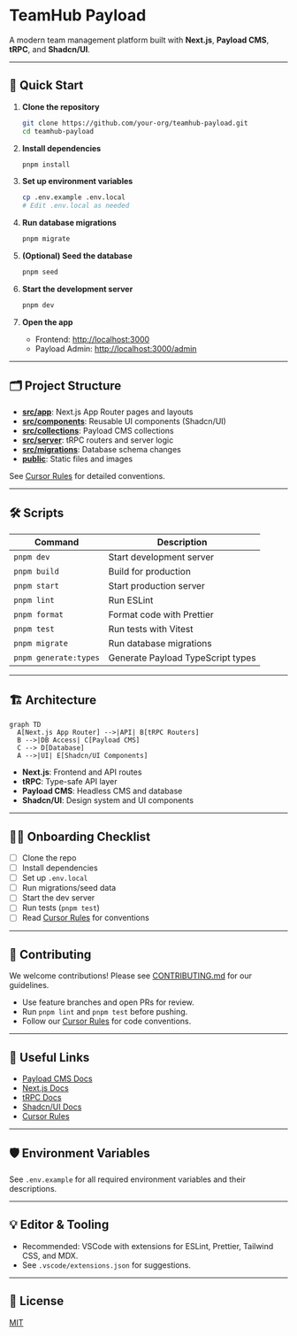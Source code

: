 # TeamHub Payload

A modern team management platform built with **Next.js**, **Payload CMS**, **tRPC**, and **Shadcn/UI**.

---

## 🚀 Quick Start

1. **Clone the repository**

   ```sh
   git clone https://github.com/your-org/teamhub-payload.git
   cd teamhub-payload
   ```

2. **Install dependencies**

   ```sh
   pnpm install
   ```

3. **Set up environment variables**

   ```sh
   cp .env.example .env.local
   # Edit .env.local as needed
   ```

4. **Run database migrations**

   ```sh
   pnpm migrate
   ```

5. **(Optional) Seed the database**

   ```sh
   pnpm seed
   ```

6. **Start the development server**

   ```sh
   pnpm dev
   ```

7. **Open the app**
   - Frontend: [http://localhost:3000](http://localhost:3000)
   - Payload Admin: [http://localhost:3000/admin](http://localhost:3000/admin)

---

## 🗂️ Project Structure

- **[src/app](src/app)**: Next.js App Router pages and layouts
- **[src/components](src/components)**: Reusable UI components (Shadcn/UI)
- **[src/collections](src/collections)**: Payload CMS collections
- **[src/server](src/server)**: tRPC routers and server logic
- **[src/migrations](src/migrations)**: Database schema changes
- **[public](public)**: Static files and images

See [Cursor Rules](.cursor/rules/) for detailed conventions.

---

## 🛠️ Scripts

| Command               | Description                       |
| --------------------- | --------------------------------- |
| `pnpm dev`            | Start development server          |
| `pnpm build`          | Build for production              |
| `pnpm start`          | Start production server           |
| `pnpm lint`           | Run ESLint                        |
| `pnpm format`         | Format code with Prettier         |
| `pnpm test`           | Run tests with Vitest             |
| `pnpm migrate`        | Run database migrations           |
| `pnpm generate:types` | Generate Payload TypeScript types |

---

## 🏗️ Architecture

```mermaid
graph TD
  A[Next.js App Router] -->|API| B[tRPC Routers]
  B -->|DB Access| C[Payload CMS]
  C --> D[Database]
  A -->|UI| E[Shadcn/UI Components]
```

- **Next.js**: Frontend and API routes
- **tRPC**: Type-safe API layer
- **Payload CMS**: Headless CMS and database
- **Shadcn/UI**: Design system and UI components

---

## 🧑‍💻 Onboarding Checklist

- [ ] Clone the repo
- [ ] Install dependencies
- [ ] Set up `.env.local`
- [ ] Run migrations/seed data
- [ ] Start the dev server
- [ ] Run tests (`pnpm test`)
- [ ] Read [Cursor Rules](.cursor/rules/) for conventions

---

## 📝 Contributing

We welcome contributions! Please see [CONTRIBUTING.md](CONTRIBUTING.md) for our guidelines.

- Use feature branches and open PRs for review.
- Run `pnpm lint` and `pnpm test` before pushing.
- Follow our [Cursor Rules](.cursor/rules/) for code conventions.

---

## 🧩 Useful Links

- [Payload CMS Docs](https://payloadcms.com/docs)
- [Next.js Docs](https://nextjs.org/docs)
- [tRPC Docs](https://trpc.io/docs)
- [Shadcn/UI Docs](https://ui.shadcn.com/docs)
- [Cursor Rules](.cursor/rules/)

---

## 🛡️ Environment Variables

See `.env.example` for all required environment variables and their descriptions.

---

## 💡 Editor & Tooling

- Recommended: VSCode with extensions for ESLint, Prettier, Tailwind CSS, and MDX.
- See `.vscode/extensions.json` for suggestions.

---

## 📄 License

[MIT](LICENSE)
